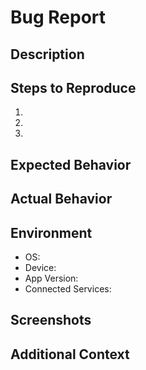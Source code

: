 # Bug Report

## Description
<!-- Brief description of the bug -->

## Steps to Reproduce
1. <!-- Step 1 -->
2. <!-- Step 2 -->
3. <!-- Step 3 -->

## Expected Behavior
<!-- What should happen -->

## Actual Behavior
<!-- What actually happens -->

## Environment
- OS: <!-- macOS, Windows, Linux -->
- Device: <!-- Desktop, Mobile, etc. -->
- App Version: <!-- Version number -->
- Connected Services: <!-- Spotify, Audible, etc. -->

## Screenshots
<!-- If applicable, add screenshots -->

## Additional Context
<!-- Any other relevant information -->
